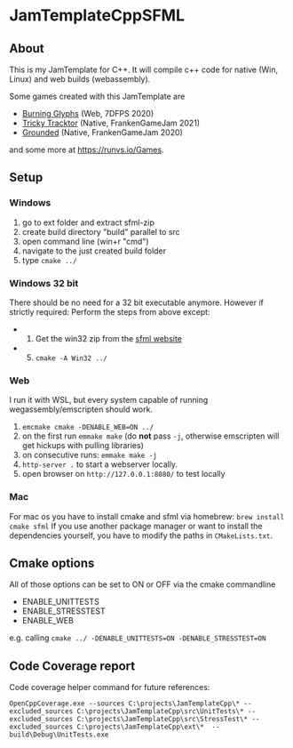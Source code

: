 # JamTemplateCppSFML

## About
This is my JamTemplate for C++. It will compile c++ code for native (Win, Linux) and web builds (webassembly).

Some games created with this JamTemplate are
 * [Burning Glyphs](https://runvs.io/Games/burningglyphs) (Web, 7DFPS 2020)
 * [Tricky Tracktor](https://runvs.io/Games/trickytractor) (Native, FrankenGameJam 2021)
 * [Grounded](https://runvs.io/Games/grounded) (Native, FrankenGameJam 2020)

and some more at https://runvs.io/Games.

## Setup
### Windows
 1. go to ext folder and extract sfml-zip
 2. create build directory "build" parallel to src
 3. open command line (win+r "cmd")
 4. navigate to the just created build folder
 5. type `cmake ../`

### Windows 32 bit
There should be no need for a 32 bit executable anymore. However if strictly required: 
Perform the steps from above except:
 * 1) Get the win32 zip from the [sfml website](https://www.sfml-dev.org/)
 * 5) `cmake -A Win32 ../`

### Web
I run it with WSL, but every system capable of running wegassembly/emscripten should work.
 1.  `emcmake cmake -DENABLE_WEB=ON ../`
 2. on the first run `emmake make` (do **not** pass `-j`, otherwise emscripten will get hickups with pulling libraries)
 3. on consecutive runs: `emmake make -j`
 3. `http-server .` to start a webserver locally. 
 4. open browser on `http://127.0.0.1:8080/` to test locally

### Mac
For mac os you have to install cmake and sfml via homebrew: `brew install cmake sfml`
If you use another package manager or want to install the dependencies yourself, you have to modify the paths in `CMakeLists.txt`.

## Cmake options
All of those options can be set to ON or OFF via the cmake commandline
 * ENABLE_UNITTESTS
 * ENABLE_STRESSTEST
 * ENABLE_WEB

e.g. calling `cmake ../ -DENABLE_UNITTESTS=ON -DENABLE_STRESSTEST=ON`

## Code Coverage report
Code coverage helper command for future references:
```
OpenCppCoverage.exe --sources C:\projects\JamTemplateCpp\* --excluded_sources C:\projects\JamTemplateCpp\src\UnitTests\* --excluded_sources C:\projects\JamTemplateCpp\src\StressTest\* --excluded_sources C:\projects\JamTemplateCpp\ext\*  -- build\Debug\UnitTests.exe
```